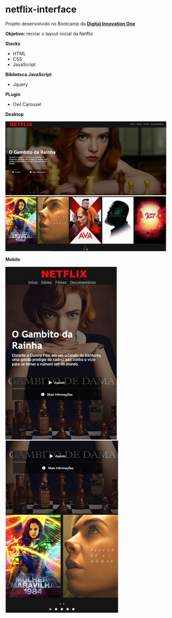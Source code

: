 # netflix-interface

Projeto desenvolvido no Bootcamp da [**Digital Innovation One**](https://digitalinnovation.one/)

**Objetivo:** recriar o layout inicial da Netflix

**Stacks**
 * HTML
 * CSS
 * JavaScript

**Biblioteca JavaScript**
 * Jquery

**PLugin**
 * Owl Carousel
 
 **Desktop**

![netflix-interface](img_readme/netflix.PNG) ![netflix-interface](img_readme/netflix2.PNG)

**Mobile**

![netflix-interface](img_readme/netflix-mobile.PNG) ![netflix-interface](img_readme/netflix-mobile1.PNG)
